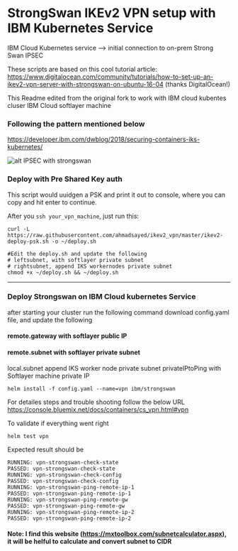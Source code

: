# StrongSwan IKEv2 VPN setup with IBM Kubernetes Service


IBM Cloud Kubernetes service --> initial connection to on-prem Strong Swan IPSEC

These scripts are based on this cool tutorial article: https://www.digitalocean.com/community/tutorials/how-to-set-up-an-ikev2-vpn-server-with-strongswan-on-ubuntu-16-04 (thanks DigitalOcean!)

This Readme edited from the original fork to work with IBM cloud kubentes cluser IBM Cloud softlayer machine


### Following the pattern mentioned  below 
https://developer.ibm.com/dwblog/2018/securing-containers-iks-kubernetes/

![alt IPSEC with strongswan](https://developer.ibm.com/dwblog/wp-content/uploads/sites/73/ContainersWorkloadPattern-6.png)




### Deploy with Pre Shared Key auth

This script would uuidgen a PSK and print it out to console, where you can copy and hit enter to continue.

After you `ssh your_vpn_machine`, just run this: 
```
curl -L https://raw.githubusercontent.com/ahmadsayed/ikev2_vpn/master/ikev2-deploy-psk.sh -o ~/deploy.sh 

#Edit the deploy.sh and update the following 
# leftsubnet, with softlayer private subnet
# rightsubnet, append IKS workernodes private subnet
chmod +x ~/deploy.sh && ~/deploy.sh
```
---
### Deploy Strongswan on IBM Cloud kubernetes Service

after starting your cluster run the following command 
download config.yaml file, and update the following

#### remote.gateway with softlayer public IP

#### remote.subnet with softlayer private subnet

local.subnet append IKS worker node private subnet
privateIPtoPing with Softlayer machine private IP

```
helm install -f config.yaml --name=vpn ibm/strongswan
```
For detailes steps and trouble shooting follow the below URL
https://console.bluemix.net/docs/containers/cs_vpn.html#vpn

To validate if everything went right 

```
helm test vpn
```
Expected result should be 

```
RUNNING: vpn-strongswan-check-state
PASSED: vpn-strongswan-check-state
RUNNING: vpn-strongswan-check-config
PASSED: vpn-strongswan-check-config
RUNNING: vpn-strongswan-ping-remote-ip-1
PASSED: vpn-strongswan-ping-remote-ip-1
RUNNING: vpn-strongswan-ping-remote-gw
PASSED: vpn-strongswan-ping-remote-gw
RUNNING: vpn-strongswan-ping-remote-ip-2
PASSED: vpn-strongswan-ping-remote-ip-2
```



#### Note: I find this website (https://mxtoolbox.com/subnetcalculator.aspx), it will be helful to calculate and convert subnet  to CIDR
